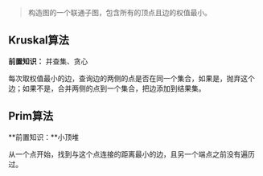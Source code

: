 > 构造图的一个联通子图，包含所有的顶点且边的权值最小。
>

## Kruskal算法

**前置知识：** 并查集、贪心

每次取权值最小的边，查询边的两侧的点是否在同一个集合，如果是，抛弃这个边；如果不是，合并两侧的点到一个集合，把边添加到结果集。

## Prim算法

**前置知识：**小顶堆

从一个点开始，找到与这个点连接的距离最小的边，且另一个端点之前没有遍历过。